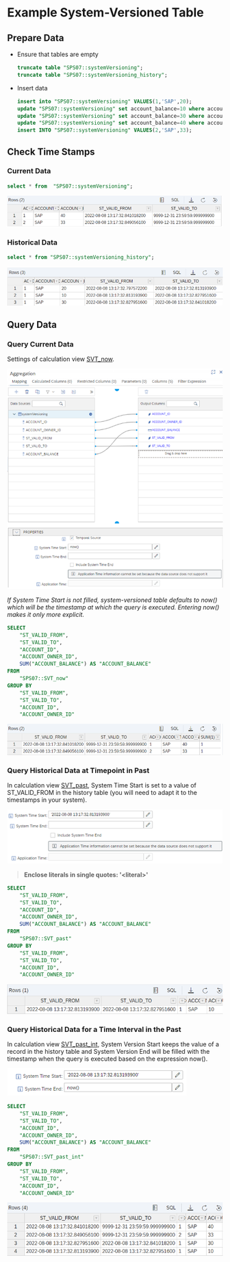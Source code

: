 # Example System-Versioned Table

## Prepare Data

- Ensure that tables are empty

    ```SQL
    truncate table "SPS07::systemVersioning";
    truncate table "SPS07::systemVersioning_history";
    ```

- Insert data

    ```SQL
    insert into "SPS07::systemVersioning" VALUES(1,'SAP',20);
    update "SPS07::systemVersioning" set account_balance=10 where account_id=1;
    update "SPS07::systemVersioning" set account_balance=30 where account_id=1;
    update "SPS07::systemVersioning" set account_balance=40 where account_id=1;
    insert INTO "SPS07::systemVersioning" VALUES(2,'SAP',33);
    ```

## Check Time Stamps


### Current Data
```SQL
select * from  "SPS07::systemVersioning";
```

![current data](./screenshots/currentData.png)

### Historical Data
```SQL
select * from "SPS07::systemVersioning_history";
```

![historical data](./screenshots/historicalData.png)

## Query Data


### Query Current Data

Settings of calculation view [SVT_now](./SVT_now.hdbcalculationview).

![request data as of now](./screenshots/SVT_now_setting.png)

*If System Time Start is not filled, system-versioned table defaults to now() which will be the timestamp at which the query is executed. Entering now() makes it only more explicit.*

```SQL
SELECT 
	"ST_VALID_FROM",
	"ST_VALID_TO",
	"ACCOUNT_ID",
	"ACCOUNT_OWNER_ID",
	SUM("ACCOUNT_BALANCE") AS "ACCOUNT_BALANCE"
FROM
	"SPS07::SVT_now"
GROUP BY 
	"ST_VALID_FROM",
	"ST_VALID_TO",
	"ACCOUNT_ID",
	"ACCOUNT_OWNER_ID"
```

![current data](./screenshots/SVT_now.png)


### Query Historical Data at Timepoint in Past
In calculation view [SVT_past](./SVT_past.hdbcalculationview), System Time Start is set to a value of ST_VALID_FROM in the history table (you will need to adapt it to the timestamps in your system).

![request data as of now](./screenshots/SVT_past_setting.png)

> **Enclose literals in single quotes: '\<literal\>'**

```SQL
SELECT 
	"ST_VALID_FROM",
	"ST_VALID_TO",
	"ACCOUNT_ID",
	"ACCOUNT_OWNER_ID",
	SUM("ACCOUNT_BALANCE") AS "ACCOUNT_BALANCE"
FROM
	"SPS07::SVT_past"
GROUP BY 
	"ST_VALID_FROM",
	"ST_VALID_TO",
	"ACCOUNT_ID",
	"ACCOUNT_OWNER_ID"
```

![data at past timepoint](./screenshots/SVT_past.png)


### Query Historical Data for a Time Interval in the Past

In calculation view [SVT_past_int](./SVT_past_int.hdbcalculationview), System Version Start keeps the value of a record in the history table and System Version End will be filled with the timestamp when the query is executed based on the expression now().

![request data as of now](./screenshots/SVT_past_int_setting.png)

```SQL
SELECT 
	"ST_VALID_FROM",
	"ST_VALID_TO",
	"ACCOUNT_ID",
	"ACCOUNT_OWNER_ID",
	SUM("ACCOUNT_BALANCE") AS "ACCOUNT_BALANCE"
FROM
	"SPS07::SVT_past_int"
GROUP BY 
	"ST_VALID_FROM",
	"ST_VALID_TO",
	"ACCOUNT_ID",
	"ACCOUNT_OWNER_ID"
```

![data at past timepoint](./screenshots/SVT_past_int.png)
